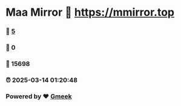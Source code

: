 # Maa Mirror :link: https://mmirror.top 
### :page_facing_up: [5](https://mmirror.top/tag.html) 
### :speech_balloon: 0 
### :hibiscus: 15698 
### :alarm_clock: 2025-03-14 01:20:48 
### Powered by :heart: [Gmeek](https://github.com/Meekdai/Gmeek)
